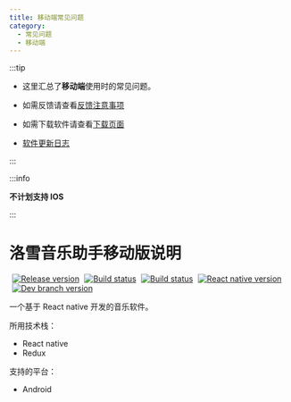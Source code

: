```yaml
---
title: 移动端常见问题
category:
  - 常见问题
  - 移动端
---
```


:::tip

- 这里汇总了**移动端**使用时的常见问题。

- 如需反馈请查看[反馈注意事项](../../report/)

- 如需下载软件请查看[下载页面](../../download/)

- [软件更新日志](https://github.com/lyswhut/lx-music-mobile/blob/master/CHANGELOG.md)

:::

:::info

**不计划支持 IOS**

:::

# 洛雪音乐助手移动版说明

<p>
  <a style="margin-left: 5px;" href="https://github.com/lyswhut/lx-music-mobile/releases"><img src="https://img.shields.io/github/release/lyswhut/lx-music-mobile" alt="Release version"></a>
  <a style="margin-left: 5px;" href="https://github.com/lyswhut/lx-music-mobile/actions/workflows/release.yml"><img src="https://github.com/lyswhut/lx-music-mobile/workflows/Build/badge.svg" alt="Build status"></a>
  <a style="margin-left: 5px;" href="https://github.com/lyswhut/lx-music-mobile/actions/workflows/beta-pack.yml"><img src="https://github.com/lyswhut/lx-music-mobile/workflows/Build%20Beta/badge.svg" alt="Build status"></a>
  <a style="margin-left: 5px;" href="https://github.com/facebook/react-native"><img src="https://img.shields.io/github/package-json/dependency-version/lyswhut/lx-music-mobile/react-native/master" alt="React native version"></a>
  <a style="margin-left: 5px;" href="https://github.com/lyswhut/lx-music-mobile/tree/dev"><img src="https://img.shields.io/github/package-json/v/lyswhut/lx-music-mobile/dev" alt="Dev branch version"></a>
</p>

一个基于 React native 开发的音乐软件。

所用技术栈：

- React native
- Redux

支持的平台：

- Android
